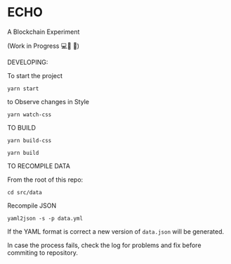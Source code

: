 # ECHO
A Blockchain Experiment

(Work in Progress 💻🙈 🍕)

DEVELOPING:

To start the project

`yarn start`

to Observe changes in Style
 
 `yarn watch-css`
 
 TO BUILD
 
 `yarn build-css`
 
 `yarn build`
 
 
 TO RECOMPILE DATA
 
 From the root of this repo:

  `cd src/data`
 
 Recompile JSON
 
 `yaml2json -s -p data.yml`
 
 If the YAML format is correct a new version of `data.json` will be generated.
 
 In case the process fails, check the log for problems and fix before commiting to repository.
 
